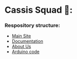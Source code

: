# Cassis Squad 🍷:

### Respository structure:
* [Main Site](https://github.com/cassis-squad/Cassis_Squad)
* [Documentation](https://github.com/cassis-squad/doc)
* [About Us](https://github.com/cassis-squad/about-us)
* [Arduino code](https://github.com/cassis-squad/about-us)
